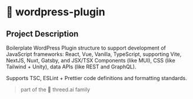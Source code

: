 # 🌱 wordpress-plugin

## Project Description

Boilerplate WordPress Plugin structure to support development of JavaScript frameworks: React, Vue, Vanilla, TypeScript, supporting Vite, NextJS, Nuxt, Gatsby, and JSX/TSX Components (like MUI), CSS (like Tailwind + Unity), data APIs (like REST and GraphQL).

Supports TSC, ESLint + Prettier code definitions and formatting standards.

> part of the 🌱 threed.ai family
